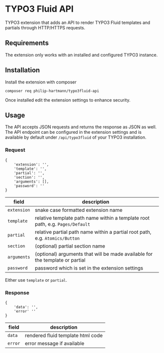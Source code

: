 # TYPO3 Fluid API

TYPO3 extension that adds an API to render TYPO3 Fluid templates and partials through HTTP/HTTPS requests.

## Requirements

The extension only works with an installed and configured TYPO3 instance.

## Installation

Install the extension with composer

```
composer req philip-hartmann/typo3fluid-api
```

Once installed edit the extension settings to enhance security.

## Usage

The API accepts JSON requests and returns the response as JSON as well. The API endpoint can be configured in the extension settings and is available by default under `/api/typo3fluid` of your TYPO3 installation.

### Request

```
{
    'extension': '',
    'template': '',
    'partial': '',
    'section': '',
    'arguments': [],
    'password': ''
}
```

| field       | description                                                                   |
| ----------- | ----------------------------------------------------------------------------- |
| `extension` | snake case formatted extension name                                           |
| `template`  | relative template path name within a template root path, e.g. `Pages/Default` |
| `partial`   | relative partial path name within a partial root path, e.g. `Atomics/Button`  |
| `section`   | (optional) partial section name                                               |
| `arguments` | (optional) arguments that will be made available for the template or partial  |
| `password`  | password which is set in the extension settings                               |

Either use `template` or `partial`.

### Response

```
{
    'data': '',
    'error' ''
}
```

| field   | description                       |
| ------- | --------------------------------- |
| `data`  | rendered fluid template html code |
| `error` | error message if available        |
